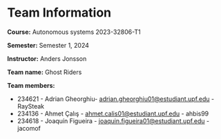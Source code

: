 # Team Information

**Course:** Autonomous systems 2023-32806-T1

**Semester:** Semester 1, 2024

**Instructor:** Anders Jonsson

**Team name:** Ghost Riders

**Team members:**

* 234621 - Adrian  Gheorghiu- adrian.gheorghiu01@estudiant.upf.edu - RaySteak
* 234136 - Ahmet Çalış - ahmet.calis01@estudiant.upf.edu - ahbis99
* 234618 - Joaquín Figueira - joaquin.figueira01@estudiant.upf.edu - jacomof
